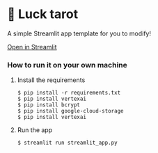 # 🎈 Luck tarot

A simple Streamlit app template for you to modify!

[Open in Streamlit](https://mutelu-worldth.streamlit.app/)

### How to run it on your own machine

1. Install the requirements

   ```
   $ pip install -r requirements.txt
   $ pip install vertexai
   $ pip install bcrypt
   $ pip install google-cloud-storage
   $ pip install vertexai
   ```

2. Run the app

   ```
   $ streamlit run streamlit_app.py
   ```
